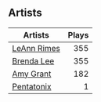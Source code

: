 ## Artists
Artists | Plays 
----- | -----: 
[LeAnn Rimes](/artists/leann-rimes-122380) | 355
[Brenda Lee](/artists/brenda-lee-18115) | 355
[Amy Grant](/artists/amy-grant-3053) | 182
[Pentatonix](/artists/pentatonix-655231) | 1

